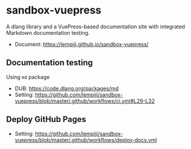 # sandbox-vuepress

A dlang library and a VuePress-based documentation site with integrated Markdown documentation testing.

- Document: https://lempiji.github.io/sandbox-vuepress/

## Documentation testing

Using `md` package

- DUB: https://code.dlang.org/packages/md
- Setting: https://github.com/lempiji/sandbox-vuepress/blob/master/.github/workflows/ci.yml#L29-L32

## Deploy GitHub Pages

- Setting: https://github.com/lempiji/sandbox-vuepress/blob/master/.github/workflows/deploy-docs.yml
